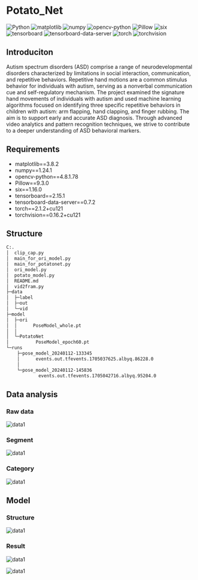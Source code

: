 # Potato_Net

![Python](https://img.shields.io/badge/language-Python-yellow)
![matplotlib](https://img.shields.io/badge/matplotlib-3.8.2-orange)
![numpy](https://img.shields.io/badge/numpy-1.24.1-green)
![opencv-python](https://img.shields.io/badge/opencv--python-4.8.1.78-red)
![Pillow](https://img.shields.io/badge/Pillow-9.3.0-purple)
![six](https://img.shields.io/badge/six-1.16.0-blueviolet)
![tensorboard](https://img.shields.io/badge/tensorboard-2.15.1-critical)
![tensorboard-data-server](https://img.shields.io/badge/tensorboard--data--server-0.7.2-important)
![torch](https://img.shields.io/badge/torch-2.1.2+cu121-informational)
![torchvision](https://img.shields.io/badge/torchvision-0.16.2+cu121-success)

 
## Introduciton
Autism spectrum disorders (ASD) comprise a range of neurodevelopmental disorders characterized by limitations in social interaction, communication, and repetitive behaviors. Repetitive hand motions are a common stimulus behavior for individuals with autism, serving as a nonverbal communication cue and self-regulatory mechanism.
The project examined the signature hand movements of individuals with autism and used machine learning algorithms focused on identifying three specific repetitive behaviors in children with autism: arm flapping, hand clapping, and finger rubbing.
The aim is to support early and accurate ASD diagnosis. Through advanced video analytics and pattern recognition techniques, we strive to contribute to a deeper understanding of ASD behavioral markers.


## Requirements

- matplotlib==3.8.2
- numpy==1.24.1
- opencv-python==4.8.1.78
- Pillow==9.3.0
- six==1.16.0
- tensorboard==2.15.1
- tensorboard-data-server==0.7.2
- torch==2.1.2+cu121
- torchvision==0.16.2+cu121

## Structure

```sh
C:.
│  clip_cap.py
│  main_for_ori_model.py
│  main_for_potatonet.py
│  ori_model.py
│  potato_model.py
│  README.md
│  vid2fram.py
├─data
│  ├─label    
│  ├─out    
│  └─vid        
├─model
│  ├─ori
│  │      PoseModel_whole.pt
│  │      
│  └─PotatoNet
│          PoseModel_epoch60.pt       
└─runs
    ├─pose_model_20240112-133345
    │      events.out.tfevents.1705037625.albyq.86228.0
    │      
    └─pose_model_20240112-145836
            events.out.tfevents.1705042716.albyq.95204.0
```

## Data analysis
### Raw data
![data1](https://img.lu/upload/43ae5e14b8c6541a99a73.png)
### Segment


![data1](https://img.lu/upload/5674f8993d74d5dbebed4.png)
### Category


![data1](https://img.lu/upload/b99446e3fe4172864e799.png)

## Model

### Structure

![data1](https://img.lu/upload/62deb254ab45d56487dfb.png)

### Result

![data1](https://img.lu/upload/2ccb0edebc1d090885d96.png)

![data1](https://img.lu/upload/e6cd5f76bba1f0d6a9eb9.png)

